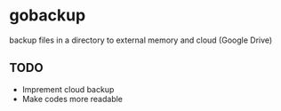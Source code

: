 # gobackup

backup files in a directory to external memory and cloud (Google Drive)

## TODO
* Imprement cloud backup
* Make codes more readable
